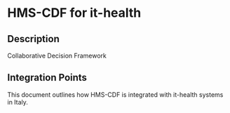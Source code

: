 # HMS-CDF for it-health

## Description

Collaborative Decision Framework

## Integration Points

This document outlines how HMS-CDF is integrated with it-health systems in Italy.
